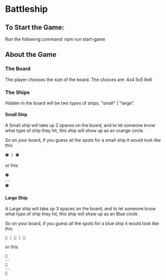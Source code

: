 # Battleship 

## To Start the Game: 
Run the following command: 
npm run start-game

## About the Game

### The Board

The player chooses the size of the board. 
The choices are:
4x4
5x5
6x6

### The Ships

Hidden in the board will be two types of ships, "small" | "large". 

#### Small Ship

A Small ship will take up 2 spaces on the board, and to let someone know what type of ship they hit, this ship will show up as an orange circle.

So on your board, if you guess all the spots for a small ship it would look like this

```
🟠 | 🟠
```

or this

```
🟠
--
🟠
```

#### Large Ship

A Large ship will take up 3 spaces on the board, and to let someone know what type of ship they hit, this ship will show up as an Blue circle.

So on your board, if you guess all the spots for a blue ship it would look like this

```
🔵 | 🔵 | 🔵
```

or this

```
🔵
--
🔵
--
🔵
```



